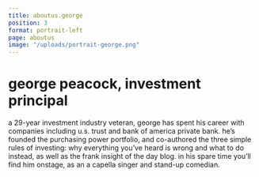 ```yaml
---
title: aboutus.george
position: 3
format: portrait-left
page: aboutus
image: "/uploads/portrait-george.png"
---
```


# george peacock, investment principal
a 29-year investment industry veteran, george has spent his career with companies including u.s. trust and bank of america private bank. he’s founded the purchasing power portfolio, and co-authored the three simple rules of investing: why everything you’ve heard is wrong and what to do instead, as well as the frank insight of the day blog. in his spare time you’ll find him onstage, as an a capella singer and  stand-up comedian.